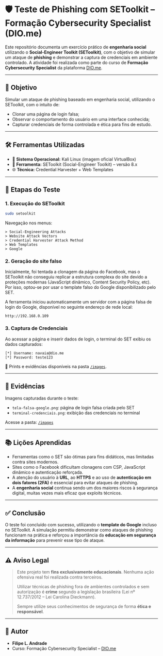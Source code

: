# 🛡️ Teste de Phishing com SEToolkit – Formação Cybersecurity Specialist (DIO.me)

Este repositório documenta um exercício prático de **engenharia social** utilizando o **Social-Engineer Toolkit (SEToolkit)**, com o objetivo de simular um ataque de **phishing** e demonstrar a captura de credenciais em ambiente controlado. A atividade foi realizada como parte do curso de **Formação Cybersecurity Specialist** da plataforma [DIO.me](https://www.dio.me/).

---

## 🎯 Objetivo

Simular um ataque de phishing baseado em engenharia social, utilizando o SEToolkit, com o intuito de:

- Clonar uma página de login falsa;
- Observar o comportamento do usuário em uma interface conhecida;
- Capturar credenciais de forma controlada e ética para fins de estudo.

---

## 🛠️ Ferramentas Utilizadas

- 🐧 **Sistema Operacional:** Kali Linux (imagem oficial VirtualBox)
- 🧰 **Ferramenta:** SEToolkit (Social-Engineer Toolkit) – versão 8.x
- 🌐 **Técnica:** Credential Harvester + Web Templates

---

## 🚀 Etapas do Teste

### 1. Execução do SEToolkit

```bash
sudo setoolkit
```

Navegação nos menus:

```
> Social-Engineering Attacks
> Website Attack Vectors
> Credential Harvester Attack Method
> Web Templates
> Google
```

### 2. Geração do site falso

Inicialmente, foi tentada a clonagem da página do Facebook, mas o SEToolkit não conseguiu replicar a estrutura complexa do site devido a proteções modernas (JavaScript dinâmico, Content Security Policy, etc). Por isso, optou-se por usar o template falso do Google disponibilizado pelo SET.

A ferramenta iniciou automaticamente um servidor com a página falsa de login do Google, disponível no seguinte endereço de rede local:

```
http://192.168.0.109
```

### 3. Captura de Credenciais

Ao acessar a página e inserir dados de login, o terminal do SET exibiu os dados capturados:

```
[*] Username: navaia@dio.me
[*] Password: teste123
```

🔗 Prints e evidências disponíveis na pasta [`/images`](./images).

---

## 📸 Evidências

Imagens capturadas durante o teste:

- `tela-falsa-google.png`: página de login falsa criada pelo SET
- `terminal-credenciais.png`: exibição das credenciais no terminal

Acesse a pasta: [`/images`](./images)

---

## 📚 Lições Aprendidas

- Ferramentas como o SET são ótimas para fins didáticos, mas limitadas contra sites modernos.
- Sites como o Facebook dificultam clonagens com CSP, JavaScript dinâmico e autenticação reforçada.
- A atenção do usuário à **URL**, ao **HTTPS** e ao uso de **autenticação em dois fatores (2FA)** é essencial para evitar ataques de phishing.
- A **engenharia social** continua sendo um dos maiores riscos à segurança digital, muitas vezes mais eficaz que exploits técnicos.

---

## ✅ Conclusão

O teste foi concluído com sucesso, utilizando o **template do Google** incluso no SEToolkit. A simulação permitiu demonstrar como ataques de phishing funcionam na prática e reforçou a importância da **educação em segurança da informação** para prevenir esse tipo de ataque.

---

## ⚠️ Aviso Legal

> Este projeto tem **fins exclusivamente educacionais**. Nenhuma ação ofensiva real foi realizada contra terceiros.
>
> Utilizar técnicas de phishing fora de ambientes controlados e sem autorização é **crime** segundo a legislação brasileira (Lei nº 12.737/2012 – Lei Carolina Dieckmann).
>
> Sempre utilize seus conhecimentos de segurança de forma **ética e responsável**.

---

## 👤 Autor

- **Filipe L. Andrade**  
- Curso: Formação Cybersecurity Specialist – [DIO.me](https://www.dio.me/)
